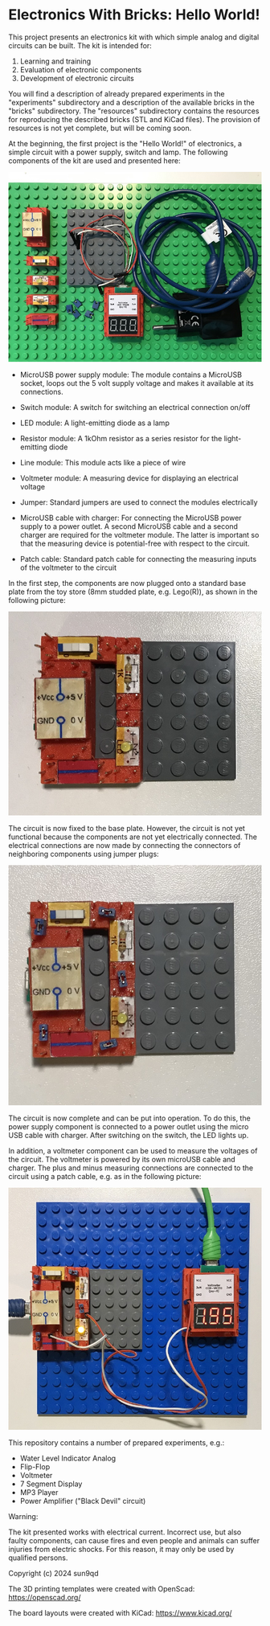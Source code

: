 # Electronics With Bricks: Hello World!

This project presents an electronics kit with which simple analog and digital circuits can be built. The kit is intended for:

1. Learning and training
2. Evaluation of electronic components
3. Development of electronic circuits

You will find a description of already prepared experiments in the "experiments" subdirectory and a description of the available bricks in the "bricks" subdirectory. The "resources" subdirectory contains the resources for reproducing the described bricks (STL and KiCad files). The provision of resources is not yet complete, but will be coming soon.

At the beginning, the first project is the "Hello World!" of electronics, a simple circuit with a power supply, switch and lamp. The following components of the kit are used and presented here:

![Hello World Components](img/HelloWorld_Components.jpg)

* MicroUSB power supply module: The module contains a MicroUSB socket, loops out the 5 volt supply voltage and makes it available at its connections.

* Switch module: A switch for switching an electrical connection on/off
* LED module: A light-emitting diode as a lamp
* Resistor module: A 1kOhm resistor as a series resistor for the light-emitting diode
* Line module: This module acts like a piece of wire
* Voltmeter module: A measuring device for displaying an electrical voltage
* Jumper: Standard jumpers are used to connect the modules electrically
* MicroUSB cable with charger: For connecting the MicroUSB power supply to a power outlet. A second MicroUSB cable and a second charger are required for the voltmeter module. The latter is important so that the measuring device is potential-free with respect to the circuit.
* Patch cable: Standard patch cable for connecting the measuring inputs of the voltmeter to the circuit

In the first step, the components are now plugged onto a standard base plate from the toy store (8mm studded plate, e.g. Lego(R)), as shown in the following picture:

![Hello World Circuit Structure](img/HelloWorld_CircuitStructure.jpg)

The circuit is now fixed to the base plate. However, the circuit is not yet functional because the components are not yet electrically connected. The electrical connections are now made by connecting the connectors of neighboring components using jumper plugs:

![Hello World Circuit Complete](img/HelloWorld_CircuitComplete.jpg)

The circuit is now complete and can be put into operation. To do this, the power supply component is connected to a power outlet using the micro USB cable with charger. After switching on the switch, the LED lights up.

In addition, a voltmeter component can be used to measure the voltages of the circuit. The voltmeter is powered by its own microUSB cable and charger. The plus and minus measuring connections are connected to the circuit using a patch cable, e.g. as in the following picture:

![Hello World Circuit Running](img/HelloWorld_CircuitRunning.jpg)

This repository contains a number of prepared experiments, e.g.:

- Water Level Indicator Analog
- Flip-Flop
- Voltmeter
- 7 Segment Display
- MP3 Player
- Power Amplifier ("Black Devil" circuit)

Warning:

The kit presented works with electrical current. Incorrect use, but also faulty components, can cause fires and even people and animals can suffer injuries from electric shocks. For this reason, it may only be used by qualified persons.

Copyright (c) 2024 sun9qd

The 3D printing templates were created with OpenScad: https://openscad.org/

The board layouts were created with KiCad: https://www.kicad.org/

